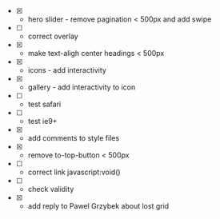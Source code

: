 - [x] - hero slider - remove pagination < 500px and add swipe
- [ ] - correct overlay
- [x] - make text-aligh center headings < 500px
- [x] - icons - add interactivity
- [x] - gallery - add interactivity to icon
- [ ] - test safari
- [ ] - test ie9+
- [x] - add comments to style files
- [x] - remove to-top-button < 500px
- [ ] - correct link javascript:void()
- [ ] - check validity

- [x] - add reply to Pawel Grzybek about lost grid
